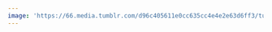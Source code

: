 ```yaml
---
image: 'https://66.media.tumblr.com/d96c405611e0cc635cc4e4e2e63d6ff3/tumblr_ndeon7XBWX1tbdx3so1_1280.jpg'
---
```

